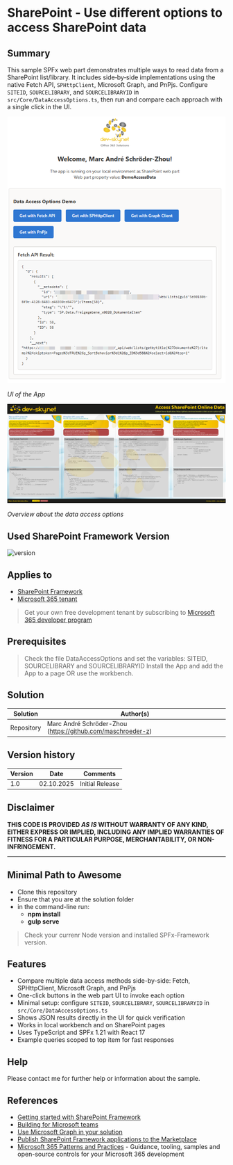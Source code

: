 # SharePoint - Use different options to access SharePoint data
## Summary

This sample SPFx web part demonstrates multiple ways to read data from a SharePoint list/library. It includes side‑by‑side implementations using the native Fetch API, `SPHttpClient`, Microsoft Graph, and PnPjs. Configure `SITEID`, `SOURCELIBRARY`, and `SOURCELIBRARYID` in `src/Core/DataAccessOptions.ts`, then run and compare each approach with a single click in the UI.

![UI of the App](/docs/ui-webpart.png)

*UI of the App*

![Overview about the data access options](/docs/Access-SharePoint_Data_EN_v1.jpg)

*Overview about the data access options*


## Used SharePoint Framework Version
![version](https://img.shields.io/badge/version-1.21-green.svg)

## Applies to

- [SharePoint Framework](https://aka.ms/spfx)
- [Microsoft 365 tenant](https://docs.microsoft.com/en-us/sharepoint/dev/spfx/set-up-your-developer-tenant)

> Get your own free development tenant by subscribing to [Microsoft 365 developer program](http://aka.ms/o365devprogram)

## Prerequisites

> Check the file DataAccessOptions and set the variables: SITEID, SOURCELIBRARY and SOURCELIBRARYID
> Install the App and add the App to a page OR use the workbench.

## Solution

| Solution    | Author(s)                                                   |
| ----------- | ----------------------------------------------------------- |
| Repository  | Marc André Schröder-Zhou (https://github.com/maschroeder-z) |

## Version history

| Version | Date             | Comments              |
| ------- | ---------------- | --------------------- |
| 1.0     | 02.10.2025       | Initial Release       |

## Disclaimer

**THIS CODE IS PROVIDED _AS IS_ WITHOUT WARRANTY OF ANY KIND, EITHER EXPRESS OR IMPLIED, INCLUDING ANY IMPLIED WARRANTIES OF FITNESS FOR A PARTICULAR PURPOSE, MERCHANTABILITY, OR NON-INFRINGEMENT.**

---

## Minimal Path to Awesome

- Clone this repository
- Ensure that you are at the solution folder
- in the command-line run:
  - **npm install**
  - **gulp serve**

> Check your currenr Node version and installed SPFx-Framework version.

## Features
 - Compare multiple data access methods side-by-side: Fetch, SPHttpClient, Microsoft Graph, and PnPjs
 - One-click buttons in the web part UI to invoke each option
 - Minimal setup: configure `SITEID`, `SOURCELIBRARY`, `SOURCELIBRARYID` in `src/Core/DataAccessOptions.ts`
 - Shows JSON results directly in the UI for quick verification
 - Works in local workbench and on SharePoint pages
 - Uses TypeScript and SPFx 1.21 with React 17
 - Example queries scoped to top item for fast responses

## Help
Please contact me for further help or information about the sample.

## References

- [Getting started with SharePoint Framework](https://docs.microsoft.com/en-us/sharepoint/dev/spfx/set-up-your-developer-tenant)
- [Building for Microsoft teams](https://docs.microsoft.com/en-us/sharepoint/dev/spfx/build-for-teams-overview)
- [Use Microsoft Graph in your solution](https://docs.microsoft.com/en-us/sharepoint/dev/spfx/web-parts/get-started/using-microsoft-graph-apis)
- [Publish SharePoint Framework applications to the Marketplace](https://docs.microsoft.com/en-us/sharepoint/dev/spfx/publish-to-marketplace-overview)
- [Microsoft 365 Patterns and Practices](https://aka.ms/m365pnp) - Guidance, tooling, samples and open-source controls for your Microsoft 365 development
